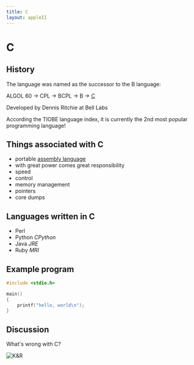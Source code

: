 ```yaml
---
title: C
layout: appleII
---
```


C
=

History
-------

The language was named as the successor to the B language:

ALGOL 60 -> CPL -> BCPL -> B -> [C](c.html)

Developed by Dennis Ritchie at Bell Labs

According the TIOBE language index, it is currently the 2nd most popular programming language!

Things associated with C
------------------------

- portable [assembly language](assembly.html)
- with great power comes great responsibility
- speed
- control
- memory management
- pointers
- core dumps

Languages written in C
----------------------

- Perl
- Python *CPython*
- Java *JRE*
- Ruby *MRI*

Example program
---------------

```c
#include <stdio.h>

main()
{
    printf("hello, world\n");
}
```

Discussion
----------

What's wrong with C?

![K&R](https://upload.wikimedia.org/wikipedia/en/5/5e/The_C_Programming_Language_cover.svg)
